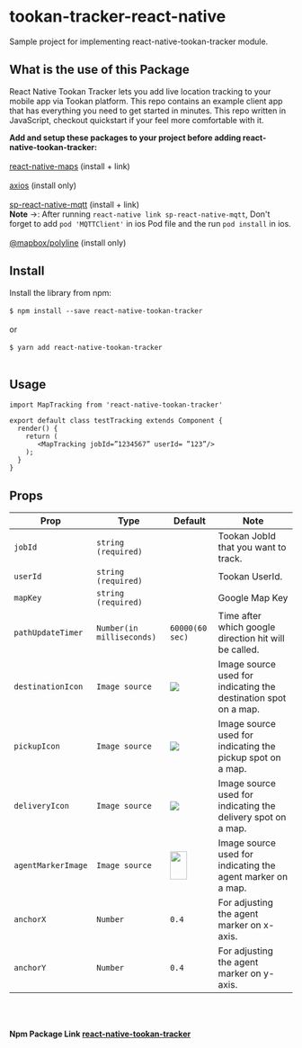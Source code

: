 # tookan-tracker-react-native
Sample project for implementing react-native-tookan-tracker module.

## What is the use of this Package
React Native Tookan Tracker lets you add live location tracking to your mobile app via Tookan platform. This repo contains an example client app that has everything you need to get started in minutes. This repo written in JavaScript, checkout quickstart if your feel more comfortable with it.

<b>Add and setup these packages to your project before adding react-native-tookan-tracker:</b> <br><br>
<a href="https://www.npmjs.com/package/react-native-maps">react-native-maps</a> (install + link) <br>
<br>
<a href="https://www.npmjs.com/package/axios">axios</a> (install only) <br><br>
<a href="https://www.npmjs.com/package/sp-react-native-mqtt">sp-react-native-mqtt</a> (install + link) <br>
<b>Note</b> ->: After running `react-native link sp-react-native-mqtt`, Don't forget to add `pod 'MQTTClient'` in ios Pod file and the run `pod install` in ios.<br><br>
<a href="https://www.npmjs.com/package/@mapbox/polyline">@mapbox/polyline</a> (install only) <br>

## Install

Install the library from npm:<br><br>
`$ npm install --save react-native-tookan-tracker`<br><br>
or<br><br>
`$ yarn add react-native-tookan-tracker`<br><br>

## Usage

`import MapTracking from 'react-native-tookan-tracker'`<br>
 
`export default class testTracking extends Component {`<br>
`  render() {`<br>
`    return (` <br>
`       <MapTracking jobId=”1234567” userId= ”123”/>`<br>
`    );`<br>
`  }`<br>
`}`<br>



## Props

| Prop | Type | Default | Note |
|---|---|---|---|
| `jobId` | `string (required)` |  | Tookan JobId that you want to track.
| `userId` | `string (required)` |  | Tookan UserId.
| `mapKey` | `string (required)` |  | Google Map Key
| `pathUpdateTimer` | `Number(in milliseconds)` | `60000(60 sec)` | Time after which google direction hit will be called.
| `destinationIcon` |  `Image source`  |  <img src="https://tookan.s3.amazonaws.com/task_images/kkhZ1583400432821-nodemodulesreactnativetookantrackercommonimagesarriveddeliverycopy.png" />  |  Image source used for indicating the destination spot on a map.
| `pickupIcon` |  `Image source`  |  <img src="https://tookan.s3.amazonaws.com/task_images/oEvb1583400400836-nodemodulesreactnativetookantrackercommonimagesarrivedpickup.png" /> |  Image source used for indicating the pickup spot on a map.
| `deliveryIcon` | `Image source`  | <img src="https://tookan.s3.amazonaws.com/task_images/kkhZ1583400432821-nodemodulesreactnativetookantrackercommonimagesarriveddeliverycopy.png" />  | Image source used for indicating the delivery spot on a map.
| `agentMarkerImage` | `Image source` | <img style="width:30px;height:50px;" src="https://tookan.s3.amazonaws.com/task_images/P5Gi1583400484958-icmarker.png" />  | Image source used for indicating the agent marker on a map.
| `anchorX` | `Number` | `0.4` | For adjusting the agent marker on x-axis.
| `anchorY` | `Number` | `0.4` | For adjusting the agent marker on y-axis.

<br>
<br>

<b> Npm Package Link <a href="https://www.npmjs.com/package/react-native-tookan-tracker">react-native-tookan-tracker</a>
